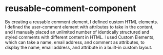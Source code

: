 # reusable-comment-component

By creating a reusable comment element, I defined custom HTML elements. I defined the user-comment element with attributes to take in the content, and I manually placed an unlimited number of identically structured and styled comments with different content in HTML. I used Custom Elements, which can take a name, email address, and comment as attributes, to display the name, email address, and attribute in a built-in custom layout.
